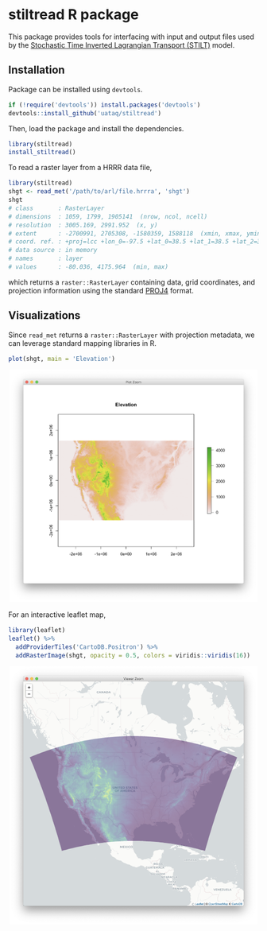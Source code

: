 # stiltread R package

This package provides tools for interfacing with input and output files used by the [Stochastic Time Inverted Lagrangian Transport (STILT)](http://uataq.github.io/stilt) model.

## Installation

Package can be installed using `devtools`.

```r
if (!require('devtools')) install.packages('devtools')
devtools::install_github('uataq/stiltread')
```

Then, load the package and install the dependencies.

```r
library(stiltread)
install_stiltread()
```

To read a raster layer from a HRRR data file,

```r
library(stiltread)
shgt <- read_met('/path/to/arl/file.hrrra', 'shgt')
shgt
# class       : RasterLayer 
# dimensions  : 1059, 1799, 1905141  (nrow, ncol, ncell)
# resolution  : 3005.169, 2991.952  (x, y)
# extent      : -2700991, 2705308, -1580359, 1588118  (xmin, xmax, ymin, ymax)
# coord. ref. : +proj=lcc +lon_0=-97.5 +lat_0=38.5 +lat_1=38.5 +lat_2=38.5 +ellps=WGS84 +no_defs
# data source : in memory
# names       : layer 
# values      : -80.036, 4175.964  (min, max)
```

which returns a `raster::RasterLayer` containing data, grid coordinates, and projection information using the standard [PROJ4](https://proj4.org/) format.


## Visualizations

Since `read_met` returns a `raster::RasterLayer` with projection metadata, we can leverage standard mapping libraries in R.

```r
plot(shgt, main = 'Elevation')
```

<p align="center">
  <img src="man/figures/shgt-example.png" width=500 />
</p>

For an interactive leaflet map, 

```r
library(leaflet)
leaflet() %>%
  addProviderTiles('CartoDB.Positron') %>%
  addRasterImage(shgt, opacity = 0.5, colors = viridis::viridis(16))
```
<p align="center">
  <img src="man/figures/shgt-example-leaflet.png" width=500 />
</p>
